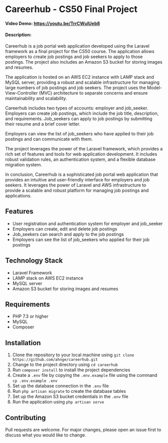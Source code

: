 # Careerhub - CS50 Final Project

#### Video Demo: <https://youtu.be/TrrCWuIUeb8>

#### Description:

Careerhub is a job portal web application developed using the Laravel framework as a final project for the CS50 course. The application allows employers to create job postings and job seekers to apply to those postings. The project also includes an Amazon S3 bucket for storing images and resumes.

The application is hosted on an AWS EC2 instance with LAMP stack and MySQL server, providing a robust and scalable infrastructure for managing large numbers of job postings and job seekers. The project uses the Model-View-Controller (MVC) architecture to separate concerns and ensure maintainability and scalability.

Careerhub includes two types of accounts: employer and job_seeker. Employers can create job postings, which include the job title, description, and requirements. Job_seekers can apply to job postings by submitting their resume and a brief cover letter.

Employers can view the list of job_seekers who have applied to their job postings and can communicate with them.

The project leverages the power of the Laravel framework, which provides a rich set of features and tools for web application development. It includes robust validation rules, an authentication system, and a flexible database migration system.

In conclusion, Careerhub is a sophisticated job portal web application that provides an intuitive and user-friendly interface for employers and job seekers. It leverages the power of Laravel and AWS infrastructure to provide a scalable and robust platform for managing job postings and applications.

## Features

-   User registration and authentication system for employer and job_seeker
-   Employers can create, edit and delete job postings
-   Job_seekers can search and apply to the job postings
-   Employers can see the list of job_seekers who applied for their job postings

## Technology Stack

-   Laravel Framework
-   LAMP stack on AWS EC2 instance
-   MySQL server
-   Amazon S3 bucket for storing images and resumes

## Requirements

-   PHP 7.3 or higher
-   MySQL
-   Composer

## Installation

1.  Clone the repository to your local machine using `git clone https://github.com/ahnge/careerhub.git`
2.  Change to the project directory using `cd careerhub`
3.  Run `composer install` to install the project dependencies
4.  Create a `.env` file by copying the `.env.example` file using the command `cp .env.example .env`
5.  Set up the database connection in the `.env` file
6.  Run `php artisan migrate` to create the database tables
7.  Set up the Amazon S3 bucket credentials in the `.env` file
8.  Run the application using `php artisan serve`

## Contributing

Pull requests are welcome. For major changes, please open an issue first to discuss what you would like to change.

